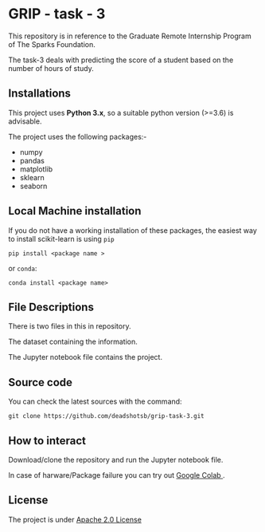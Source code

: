 # GRIP - task - 3 #

This repository is in reference to the Graduate Remote Internship Program of The Sparks Foundation.

The task-3 deals with predicting the score of a student based on the number of hours of study.

## Installations ## 

This project uses **Python 3.x**, so a suitable python version (>=3.6) is advisable.

The project uses the following packages:- 
<ul>
  <li> numpy </li>
  <li> pandas </li>
  <li> matplotlib </li>
  <li> sklearn </li>
  <li> seaborn </li>
</ul>

## Local Machine installation ##
If you do not have a working installation of these packages, the easiest way to install scikit-learn is using `pip`

`pip install <package name >`

or `conda`:

`conda install <package name>`


##  File Descriptions ##

There is two files in this in repository.

The dataset containing the information.

The Jupyter notebook file contains the project.

## Source code ## 

You can check the latest sources with the command:

`git clone https://github.com/deadshotsb/grip-task-3.git`

## How to interact ##

Download/clone the repository and run the Jupyter notebook file.

In case of harware/Package failure you can try out <a href= "colab.research.google.com"> Google Colab </a>.


## License ##

The project is under <a href="http://www.apache.org/licenses/LICENSE-2.0" > Apache 2.0 License </a> 
